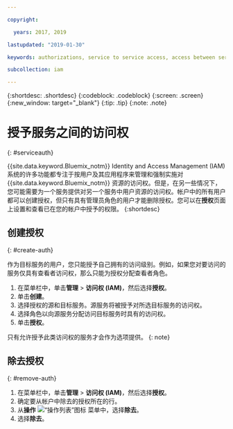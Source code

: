 ```yaml
---

copyright:

  years: 2017, 2019

lastupdated: "2019-01-30"

keywords: authorizations, service to service access, access between services

subcollection: iam

---
```


{:shortdesc: .shortdesc}
{:codeblock: .codeblock}
{:screen: .screen}
{:new_window: target="_blank"}
{:tip: .tip}
{:note: .note}


# 授予服务之间的访问权
{: #serviceauth}

{{site.data.keyword.Bluemix_notm}} Identity and Access Management (IAM) 系统的许多功能都专注于按用户及其应用程序来管理和强制实施对 {{site.data.keyword.Bluemix_notm}} 资源的访问权。但是，在另一些情况下，您可能需要为一个服务提供对另一个服务中用户资源的访问权。帐户中的所有用户都可以创建授权，但只有具有管理员角色的用户才能删除授权。您可以在**授权**页面上设置和查看已在您的帐户中授予的权限。
{:shortdesc}

## 创建授权
{: #create-auth}

作为目标服务的用户，您只能授予自己拥有的访问级别。例如，如果您对要访问的服务仅具有查看者访问权，那么只能为授权分配查看者角色。

1. 在菜单栏中，单击**管理** &gt; **访问权 (IAM)**，然后选择**授权**。
2. 单击**创建**。
3. 选择授权的源和目标服务。源服务将被授予对所选目标服务的访问权。
4. 选择角色以向源服务分配访问目标服务时具有的访问权。
5. 单击**授权**。

只有允许授予此类访问权的服务才会作为选项提供。
{: note}

## 除去授权
{: #remove-auth}

1. 在菜单栏中，单击**管理** &gt; **访问权 (IAM)**，然后选择**授权**。
2. 确定要从帐户中除去的授权所在的行。
3. 从**操作** ![“操作列表”图标](../icons/action-menu-icon.svg) 菜单中，选择**除去**。
5. 选择**除去**。
